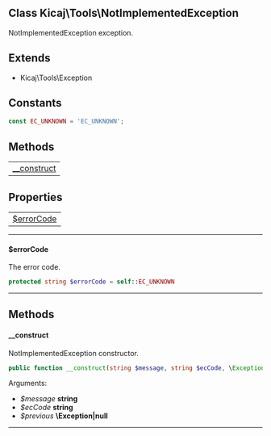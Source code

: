 ## Class Kicaj\Tools\NotImplementedException
NotImplementedException exception.

## Extends

- Kicaj\Tools\Exception

## Constants

```php
const EC_UNKNOWN = 'EC_UNKNOWN';
```

## Methods

|                          |
| ------------------------ |
[__construct](#__construct)|

## Properties

|                        |
| ---------------------- |
[$errorCode](#errorcode)|

-------

#### $errorCode
The error code.

```php
protected string $errorCode = self::EC_UNKNOWN
```

-------
## Methods
#### __construct
NotImplementedException constructor.
```php
public function __construct(string $message, string $ecCode, \Exception|null $previous) : 
```
Arguments:
- _$message_ **string**
- _$ecCode_ **string**
- _$previous_ **\Exception|null**

-------
